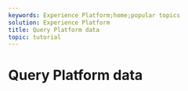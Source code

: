 ```yaml
---
keywords: Experience Platform;home;popular topics
solution: Experience Platform
title: Query Platform data
topic: tutorial
---
```


# Query Platform data